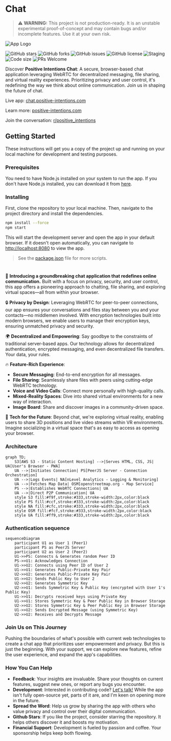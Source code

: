 # Chat

> ⚠️ **WARNING:** This project is not production-ready. It is an unstable experimental proof-of-concept and may contain bugs and/or incomplete features. Use it at your own risk.

![App Logo](public/logo192.png)

![GitHub stars](https://img.shields.io/github/stars/positive-intentions/chat?style=social) 
![GitHub forks](https://img.shields.io/github/forks/positive-intentions/chat?style=social) 
![GitHub issues](https://img.shields.io/github/issues/positive-intentions/chat) 
![GitHub license](https://img.shields.io/github/license/positive-intentions/chat) 
![Staging](https://github.com/positive-intentions/chat/actions/workflows/main_workflow.yaml/badge.svg) 
![Code size](https://img.shields.io/github/languages/code-size/positive-intentions/chat) 
![PRs Welcome](https://img.shields.io/badge/PRs-welcome-brightgreen.svg)

Discover **Positive Intentions Chat**: A secure, browser-based chat application leveraging WebRTC for decentralized messaging, file sharing, and virtual reality experiences. Prioritizing privacy and user control, it's redefining the way we think about online communication. Join us in shaping the future of chat.

Live app: [chat.positive-intentions.com](https://chat.positive-intentions.com)

Learn more: [positive-intentions.com](https://positive-intentions.com)

Join the conversation: [r/positive_intentions](https://www.reddit.com/r/positive_intentions)


## Getting Started

These instructions will get you a copy of the project up and running on your local machine for development and testing purposes.

### Prerequisites

You need to have Node.js installed on your system to run the app. If you don't have Node.js installed, you can download it from [here](https://nodejs.org/).

### Installing

First, clone the repository to your local machine. Then, navigate to the project directory and install the dependencies.

```bash
npm install --force
npm start
```

This will start the development server and open the app in your default browser. If it doesn't open automatically, you can navigate to [http://localhost:8080](http://localhost:8080) to view the app.

> See the [package.json](package.json) file for more scripts.

#

🚀 **Introducing a groundbreaking chat application that redefines online communication.** Built with a focus on privacy, security, and user control, this app offers a pioneering approach to chatting, file sharing, and exploring virtual spaces—all from within your browser.

🔒 **Privacy by Design**: Leveraging WebRTC for peer-to-peer connections, our app ensures your conversations and files stay between you and your contacts—no middlemen involved. With encryption technologies built into modern browsers, we enable users to manage their encryption keys, ensuring unmatched privacy and security.

🌍 **Decentralized and Empowering**: Say goodbye to the constraints of traditional server-based apps. Our technology allows for decentralized authentication, encrypted messaging, and even decentralized file transfers. Your data, your rules.

🔥 **Feature-Rich Experience**:
- **Secure Messaging**: End-to-end encryption for all messages.
- **File Sharing**: Seamlessly share files with peers using cutting-edge WebRTC technology.
- **Voice and Video Calls**: Connect more personally with high-quality calls.
- **Mixed-Reality Spaces**: Dive into shared virtual environments for a new way of interaction.
- **Image Board**: Share and discover images in a community-driven space.

👾 **Tech for the Future**: Beyond chat, we're exploring virtual reality, enabling users to share 3D positions and live video streams within VR environments. Imagine socializing in a virtual space that's as easy to access as opening your browser.

### Architecture

```mermaid
graph TD;
    S3[AWS S3 - Static Content Hosting] -->|Serves HTML, CSS, JS| UA[User's Browser - PWA]
    UA -->|Initiates Connection| PS[PeerJS Server - Connection Orchestration]
    UA -->|Logs Events| NA[nLevel Analytics - Logging & Monitoring]
    UA -->|Fetches Map Data| OSM[openstreetmap.org - Map Service]
    PS -->|Establishes WebRTC Connections| UA
    UA -->|Direct P2P Communication| UA
    style S3 fill:#f9f,stroke:#333,stroke-width:2px,color:black
    style PS fill:#ccf,stroke:#333,stroke-width:2px,color:black
    style NA fill:#cfc,stroke:#333,stroke-width:2px,color:black
    style OSM fill:#fcf,stroke:#333,stroke-width:2px,color:black
    style UA fill:#ff9,stroke:#333,stroke-width:2px,color:black

```

### Authentication sequence

```mermaid
sequenceDiagram
    participant U1 as User 1 (Peer1)
    participant PS as PeerJS Server
    participant U2 as User 2 (Peer2)
    U1->>PS: Connects & Generates random Peer ID
    PS->>U1: Acknowledges Connection
    U1->>U2: Connects using Peer ID of User 2
    U1->>U1: Generates Public-Private Key Pair
    U2->>U2: Generates Public-Private Key Pair
    U1->>U2: Sends Public Key to User 2
    U2->>U2: Generates Symmetric Key
    U2->>U1: Sends Symmetric Key & Public Key (encrypted with User 1's Public Key)
    U1->>U1: Decrypts received keys using Private Key
    U1->>U1: Stores Symmetric Key & Peer Public Key in Browser Storage
    U2->>U2: Stores Symmetric Key & Peer Public Key in Browser Storage
    U1->>U2: Sends Encrypted Message (using Symmetric Key)
    U2->>U2: Receives and Decrypts Message

```

### Join Us on This Journey

Pushing the boundaries of what's possible with current web technologies to create a chat app that prioritizes user empowerment and privacy. But this is just the beginning. With your support, we can explore new features, refine the user experience, and expand the app's capabilities.

### How You Can Help

- **Feedback**: Your insights are invaluable. Share your thoughts on current features, suggest new ones, or report any bugs you encounter.
- **Development**: Interested in contributing code? [Let's talk!](https://www.reddit.com/r/positive_intentions) While the app isn't fully open-source yet, parts of it are, and I'm keen on opening more in the future.
- **Spread the Word**: Help us grow by sharing the app with others who value privacy and control over their digital communication.
- **Github Stars**: If you like the project, consider starring the repository. It helps others discover it and boosts my motivation.
- **Financial Support**: Development is fueled by passion and coffee. Your sponsorship helps keep both flowing.
